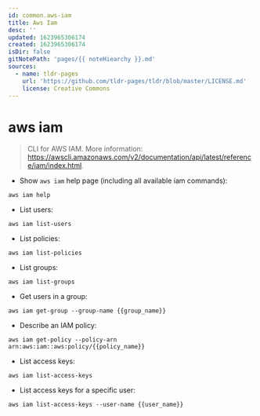 ```yaml
---
id: common.aws-iam
title: Aws Iam
desc: ''
updated: 1623965306174
created: 1623965306174
isDir: false
gitNotePath: 'pages/{{ noteHiearchy }}.md'
sources:
  - name: tldr-pages
    url: 'https://github.com/tldr-pages/tldr/blob/master/LICENSE.md'
    license: Creative Commons
---
```

# aws iam

> CLI for AWS IAM.
> More information: <https://awscli.amazonaws.com/v2/documentation/api/latest/reference/iam/index.html>.

- Show `aws iam` help page (including all available iam commands):

`aws iam help`

- List users:

`aws iam list-users`

- List policies:

`aws iam list-policies`

- List groups:

`aws iam list-groups`

- Get users in a group:

`aws iam get-group --group-name {{group_name}}`

- Describe an IAM policy:

`aws iam get-policy --policy-arn arn:aws:iam::aws:policy/{{policy_name}}`

- List access keys:

`aws iam list-access-keys`

- List access keys for a specific user:

`aws iam list-access-keys --user-name {{user_name}}`

